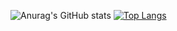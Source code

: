 
![Anurag's GitHub stats](https://github-readme-stats.vercel.app/api?username=Jefferson-Messias-da-Silva&show_icons=true&theme=dracula)
[![Top Langs](https://github-readme-stats.vercel.app/api/top-langs/?username=Jefferson-Messias-da-Silva&exclude_repo=github-readme-stats&theme=dracula)](https://github.com/Jefferson-Messias-da-Silva)
